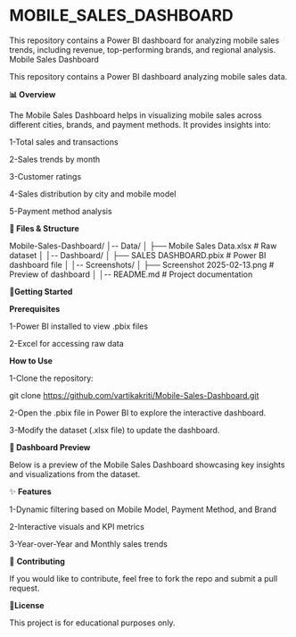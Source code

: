 # MOBILE_SALES_DASHBOARD
This repository contains a Power BI dashboard for analyzing mobile sales trends, including revenue, top-performing brands, and regional analysis.
Mobile Sales Dashboard

This repository contains a Power BI dashboard analyzing mobile sales data.

**📊 Overview**

The Mobile Sales Dashboard helps in visualizing mobile sales across different cities, brands, and payment methods. It provides insights into:

1-Total sales and transactions

2-Sales trends by month

3-Customer ratings

4-Sales distribution by city and mobile model

5-Payment method analysis

**📂 Files & Structure**

Mobile-Sales-Dashboard/
│-- Data/
│   ├── Mobile Sales Data.xlsx         # Raw dataset
│
│-- Dashboard/
│   ├── SALES DASHBOARD.pbix           # Power BI dashboard file
│
│-- Screenshots/
│   ├── Screenshot 2025-02-13.png      # Preview of dashboard
│
│-- README.md                          # Project documentation

🚀**Getting Started**

**Prerequisites**

1-Power BI installed to view .pbix files

2-Excel for accessing raw data

**How to Use**

1-Clone the repository:

git clone https://github.com/vartikakriti/Mobile-Sales-Dashboard.git

2-Open the .pbix file in Power BI to explore the interactive dashboard.

3-Modify the dataset (.xlsx file) to update the dashboard.

**📸 Dashboard Preview**
  
  Below is a preview of the Mobile Sales Dashboard showcasing key insights and visualizations from the dataset.

✨ **Features**

1-Dynamic filtering based on Mobile Model, Payment Method, and Brand

2-Interactive visuals and KPI metrics

3-Year-over-Year and Monthly sales trends

📢 **Contributing**

If you would like to contribute, feel free to fork the repo and submit a pull request.

📜**License**

This project is for educational purposes only.



